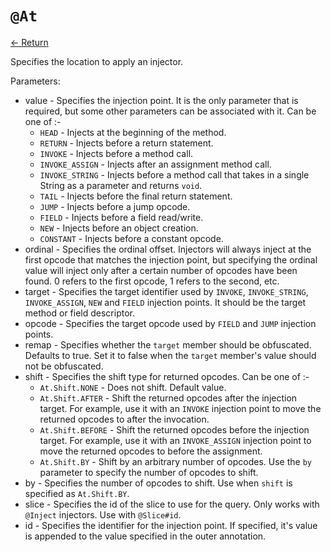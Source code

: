 # `@At`

[<- Return](README.md)

Specifies the location to apply an injector.

Parameters:
 - value - Specifies the injection point. It is the only parameter that is required, but some other parameters can be associated with it. Can be one of :-
   - `HEAD` - Injects at the beginning of the method.
   - `RETURN` - Injects before a return statement.
   - `INVOKE` - Injects before a method call.
   - `INVOKE_ASSIGN` - Injects after an assignment method call.
   - `INVOKE_STRING` - Injects before a method call that takes in a single String as a parameter and returns `void`.
   - `TAIL` -  Injects before the final return statement.
   - `JUMP` - Injects before a jump opcode.
   - `FIELD` - Injects before a field read/write.
   - `NEW` - Injects before an object creation.
   - `CONSTANT` - Injects before a constant opcode.
 - ordinal - Specifies the ordinal offset. Injectors will always inject at the first opcode that matches the injection point, but specifying the ordinal value will inject only after a certain number of opcodes have been found. 0 refers to the first opcode, 1 refers to the second, etc.
 - target - Specifies the target identifier used by `INVOKE`, `INVOKE_STRING`, `INVOKE_ASSIGN`, `NEW` and `FIELD` injection points. It should be the target method or field descriptor.
 - opcode - Specifies the target opcode used by `FIELD` and `JUMP` injection points.
 - remap - Specifies whether the `target` member should be obfuscated. Defaults to true. Set it to false when the `target` member's value should not be obfuscated.
 - shift - Specifies the shift type for returned opcodes. Can be one of :-
   - `At.Shift.NONE` - Does not shift. Default value.
   - `At.Shift.AFTER` - Shift the returned opcodes after the injection target. For example, use it with an `INVOKE` injection point to move the returned opcodes to after the invocation.
   - `At.Shift.BEFORE` - Shift the returned opcodes before the injection target. For example, use it with an `INVOKE_ASSIGN` injection point to move the returned opcodes to before the assignment.
   - `At.Shift.BY` - Shift by an arbitrary number of opcodes. Use the `by` parameter to specify the number of opcodes to shift.
 - by - Specifies the number of opcodes to shift. Use when `shift` is specified as `At.Shift.BY`.
 - slice - Specifies the id of the slice to use for the query. Only works with `@Inject` injectors. Use with `@Slice#id`. 
 - id - Specifies the identifier for the injection point. If specified, it's value is appended to the value specified in the outer annotation. 
